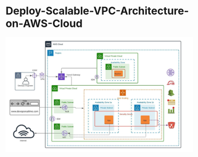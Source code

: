 # Deploy-Scalable-VPC-Architecture-on-AWS-Cloud
![ Deploy-Scalable-VPC-Architecture-on-AWS-Cloud](https://github.com/fareedmohamed11/Deploy-Scalable-VPC-Architecture-on-AWS-Cloud/blob/b07b1260178fcaff02e9212dcc21b992571c6eb9/68747470733a2f2f696d6775722e636f6d2f4158443530796c2e706e67.jpg)

